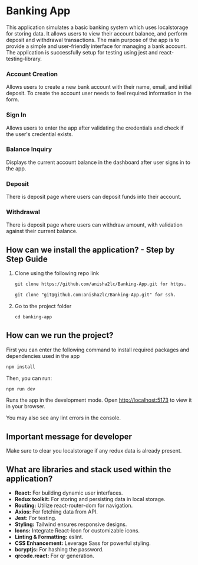 # Banking App

This application simulates a basic banking system which uses localstorage for storing data. It allows users to view their account balance, and perform deposit and withdrawal transactions. The main purpose of the app is to provide a simple and user-friendly interface for managing a bank account. The application is successfully setup for testing using jest and react-testing-library.

### Account Creation
Allows users to create a new bank account with their name, email, and initial deposit. To create the account user needs to feel required information in the form.

### Sign In
Allows users to enter the app after validating the credentials and check if the user's credential exists.

### Balance Inquiry
Displays the current account balance in the dashboard after user signs in to the app.

### Deposit
There is deposit page where users can deposit funds into their account.

### Withdrawal
There is deposit page where users can withdraw amount, with validation against their current balance.


## How can we install the application? - Step by Step Guide

1. Clone using the following repo link

   ```md
   git clone https://github.com/anisha2lc/Banking-App.git for https.

   git clone "git@github.com:anisha2lc/Banking-App.git" for ssh.
   
   ```

2. Go to the project folder

   ```md
   cd banking-app
   ```

## How can we run the project?

First you can enter the following command to install required packages and dependencies used in the app
   ```md
   npm install
   ```

Then, you can run:

   ```md
   npm run dev
   ```

Runs the app in the development mode.
 Open [http://localhost:5173](http://localhost:5173) to view it in your browser.

You may also see any lint errors in the console.

## Important message for developer

Make sure to clear you localstorage if any redux data is already present.

## What are libraries and stack used within the application?

- **React:** For building dynamic user interfaces.
- **Redux toolkit:** For storing and persisting data in local storage. 
- **Routing:** Utilize react-router-dom for navigation.
- **Axios:** For fetching data from API.
- **Jest:** For testing.
- **Styling:** Tailwind ensures responsive designs.
- **Icons:** Integrate React-Icon for customizable icons.
- **Linting & Formatting:** eslint.
- **CSS Enhancement:** Leverage Sass for powerful styling.
- **bcryptjs:** For hashing the password.
- **qrcode.react:** For qr generation.


